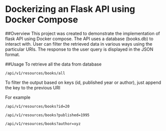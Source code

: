 # Dockerizing an Flask API using Docker Compose

##Overview
This project was created to demonstrate the implementation of flask API using Docker compose.
The API uses a database (books.db) to interact with. User can filter the retrieved data in various ways using the particular URIs.
The response to the user query is displayed in the JSON format.


##Usage
To retrieve all the data from database
```
/api/v1/resources/books/all
```
To filter the output based on keys (id, published year or author), just append the key to the previous URI

For example
```
/api/v1/resources/books?id=20

/api/v1/resources/books?published=1995

/api/v1/resources/books?author=xyz
```
